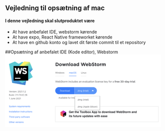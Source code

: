 
## Vejledning til opsætning af mac

#### I denne vejledning skal slutproduktet være
<ul>
    <li>At have anbefalet IDE, webstorm kørende</li>
    <li>At have expo, React Native frameworket kørende</li>
    <li>At have en github konto og lavet dit første commit til et repository</li>
</ul> 

##Opsætning af anbefalet IDE (Kode editor), Webstorm
![Screenshot](screenshot1.png)
